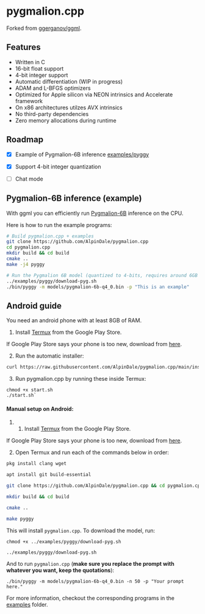 # pygmalion.cpp

Forked from [ggerganov/ggml](https://github.com/ggerganov/ggml).

## Features

- Written in C
- 16-bit float support
- 4-bit integer support
- Automatic differentiation (WIP in progress)
- ADAM and L-BFGS optimizers
- Optimized for Apple silicon via NEON intrinsics and Accelerate framework
- On x86 architectures utilzes AVX intrinsics
- No third-party dependencies
- Zero memory allocations during runtime

## Roadmap

- [X] Example of Pygmalion-6B inference [examples/pyggy](https://github.com/AlpinDale/pygmalion.cpp/tree/master/examples/pyggy)
- [X] Support 4-bit integer quantization
- [ ] Chat mode


## Pygmalion-6B inference (example)

With ggml you can efficiently run [Pygmalion-6B](examples/pyggy) inference on the CPU.

Here is how to run the example programs:

```bash
# Build pygmalion.cpp + examples
git clone https://github.com/AlpinDale/pygmalion.cpp
cd pygmalion.cpp
mkdir build && cd build
cmake ..
make -j4 pyggy

# Run the Pygmalion 6B model (quantized to 4-bits, requires around 6GB of RAM for full ctx)
../examples/pyggy/download-pyg.sh
./bin/pyggy -m models/pygmalion-6b-q4_0.bin -p "This is an example"
```

## Android guide


You need an android phone with at least 8GB of RAM.

1. Install [Termux](https://play.google.com/store/apps/details?id=com.termux) from the Google Play Store.

If Google Play Store says your phone is too new, download from [here](https://f-droid.org/repo/com.termux_118.apk).

2. Run the automatic installer:
```bash
curl https://raw.githubusercontent.com/AlpinDale/pygmalion.cpp/main/install-droid.sh | bash
```
3. Run pygmalion.cpp by running these inside Termux:
```
chmod +x start.sh
./start.sh`
```

#### Manual setup on Android:

1. 1. Install [Termux](https://play.google.com/store/apps/details?id=com.termux) from the Google Play Store.

If Google Play Store says your phone is too new, download from [here](https://f-droid.org/repo/com.termux_118.apk).

2. Open Termux and run each of the commands below in order:
```bash
pkg install clang wget

apt install git build-essential

git clone https://github.com/AlpinDale/pygmalion.cpp && cd pygmalion.cpp

mkdir build && cd build

cmake ..

make pyggy
```

This will install `pygmalion.cpp`. To download the model, run:
```
chmod +x ../examples/pyggy/download-pyg.sh

../examples/pyggy/download-pyg.sh
```

And to run `pygmalion.cpp` (**make sure you replace the prompt with whatever you want, keep the quotations**):
```
./bin/pyggy -m models/pygmalion-6b-q4_0.bin -n 50 -p "Your prompt here."
```

For more information, checkout the corresponding programs in the [examples](examples) folder.
